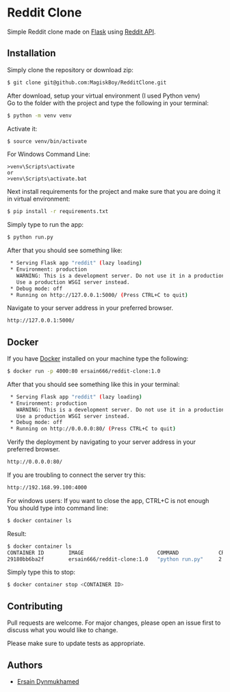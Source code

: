 # Reddit Clone

Simple Reddit clone made on [Flask](http://flask.pocoo.org/) using [Reddit API](https://www.reddit.com/dev/api/).

## Installation

Simply clone the repository or download zip: 
```sh
$ git clone git@github.com:MagiskBoy/RedditClone.git
```
After download, setup your virtual environment (I used Python venv)
<br>
Go to the folder with the project and type the following in your terminal:
```sh
$ python -m venv venv
```

Activate it:
```sh
$ source venv/bin/activate
```
For Windows Command Line:
```
>venv\Scripts\activate
or
>venv\Scripts\activate.bat
```

Next install requirements for the project and make sure that you are doing it in virtual environment:
```sh
$ pip install -r requirements.txt
```
Simply type to run the app:
```sh
$ python run.py
```
After that you should see something like:
```sh
 * Serving Flask app "reddit" (lazy loading)
 * Environment: production
   WARNING: This is a development server. Do not use it in a production deployment.
   Use a production WSGI server instead.
 * Debug mode: off
 * Running on http://127.0.0.1:5000/ (Press CTRL+C to quit)
```
Navigate to your server address in your preferred browser.
```sh
http://127.0.0.1:5000/
```


##  Docker
If you have [Docker](https://www.docker.com/) installed on your machine type the following:
```sh
$ docker run -p 4000:80 ersain666/reddit-clone:1.0
```

After that you should see something like this in your terminal:
```sh
 * Serving Flask app "reddit" (lazy loading)
 * Environment: production
   WARNING: This is a development server. Do not use it in a production deployment.
   Use a production WSGI server instead.
 * Debug mode: off
 * Running on http://0.0.0.0:80/ (Press CTRL+C to quit)
```
Verify the deployment by navigating to your server address in your preferred browser.
```sh
http://0.0.0.0:80/
```


If you are troubling to connect the server try this:
```sh
http://192.168.99.100:4000
```


For windows users:
If you want to close the app, CTRL+C is not enough
<br>
You should type into command line:
```sh
$ docker container ls 
```
Result:
```sh
$ docker container ls
CONTAINER ID        IMAGE                        COMMAND             CREATED             STATUS              PORTS                  NAMES
29180bb6ba2f        ersain666/reddit-clone:1.0   "python run.py"     2 minutes ago       Up About a minute   0.0.0.0:4000->80/tcp   nostalgic_goodall
```
Simply type this to stop:
```sh
$ docker container stop <CONTAINER ID>
```




## Contributing
Pull requests are welcome. For major changes, please open an issue first to discuss what you would like to change.

Please make sure to update tests as appropriate.

## Authors
* [Ersain Dynmukhamed](https://github.com/MagiskBoy)
